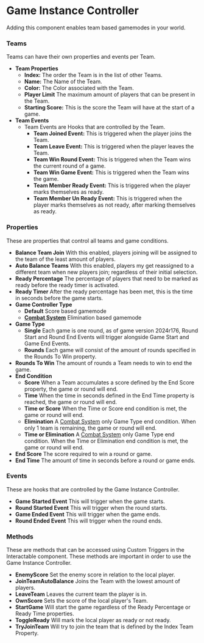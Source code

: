 # Game Instance Controller <div class="whitelisted" data-list="W"></div>
Adding this component enables team based gamemodes in your world.

### Teams
Teams can have their own properties and events per Team. 

+ **Team Properties**
    - **Index:** The order the Team is in the list of other Teams.
    - **Name:** The Name of the Team.
    - **Color:** The Color associated with the Team.
    - **Player Limit** The maximum amount of players that can be present in the Team.
    - **Starting Score:** This is the score the Team will have at the start of a game.
+ **Team Events**
    - Team Events are Hooks that are controlled by the Team.
        * **Team Joined Event:** This is triggered when the player joins the Team.
        * **Team Leave Event:** This is triggered when the player leaves the Team.
        * **Team Win Round Event:** This is triggered when the Team wins the current round of a game.
        * **Team Win Game Event:** This is triggered when the Team wins the game.
        * **Team Member Ready Event:** This is triggered when the player marks themselves as ready.
        * **Team Member Un Ready Event:** This is triggered when the player marks themselves as not ready, after marking themselves as ready.
   
### Properties
These are properties that control all teams and game conditions.

+ **Balance Team Join** With this enabled, players joining will be assigned to the team of the least amount of players.
+ **Auto Balance Teams** With this enabled, players my get reassigned to a different team when new players join; regardless of their initial selection.
+ **Ready Percentage** The percentage of players that need to be marked as ready before the ready timer is activated.
+ **Ready Timer** After the ready percentage has been met, this is the time in seconds before the game starts.
+ **Game Controller Type**
    - **Default** Score based gamemode
    - **[Combat System](CombatSystem.md)** Elimination based gamemode
+ **Game Type**
    - **Single** Each game is one round, as of game version 2024r176, Round Start and Round End Events will trigger alongside Game Start and Game End Events.
    - **Rounds** Each game will consist of the amount of rounds specified in the Rounds To Win property.
+ **Rounds To Win** The amount of rounds a Team needs to win to end the game.
+ **End Condition**
    - **Score** When a Team accumulates a score defined by the End Score property, the game or round will end.
    - **Time** When the time in seconds defined in the End Time property is reached, the game or round will end.
    - **Time or Score** When the Time or Score end condition is met, the game or round will end.
    - **Elimination** A [Combat System](CombatSystem.md) only Game Type end condition. When only 1 team is remaining, the game or round will end.
    - **Time or Elimination** A [Combat System](CombatSystem.md) only Game Type end condition. When the Time or Elimination end condition is met, the game or round will end.
+ **End Score** The score required to win a round or game.
+ **End Time** The amount of time in seconds before a round or game ends.

### Events
These are hooks that are controlled by the Game Instance Controller.

+ **Game Started Event** This will trigger when the game starts.
+ **Round Started Event** This will trigger when the round starts.
+ **Game Ended Event** This will trigger when the game ends.
+ **Round Ended Event** This will trigger when the round ends.

### Methods
These are methods that can be accessed using Custom Triggers in the Interactable component. These methods are important in order to use the Game Instance Controller.

+ **EnemyScore** Set the enemy score in relation to the local player.
+ **JoinTeamAutoBalance** Joins the Team with the lowest amount of players.
+ **LeaveTeam** Leaves the current team the player is in.
+ **OwnScore** Sets the score of the local player's Team.
+ **StartGame** Will start the game regardless of the Ready Percentage or Ready Time properties.
+ **ToggleReady** Will mark the local player as ready or not ready.
+ **TryJoinTeam** Will try to join the team that is defined by the Index Team Property.